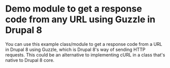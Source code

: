 # Demo module to get a response code from any URL using Guzzle in Drupal 8

You can use this example class/module to get a response code from a URL in Drupal 8 using Guzzle, which is Drupal 8's way of sending HTTP requests. This could be an alternative to implementing cURL in a class that's native to Drupal 8 core.